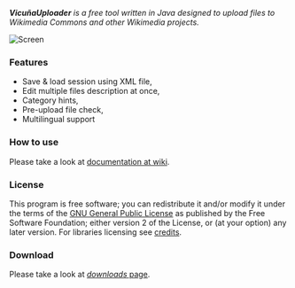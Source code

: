 _**VicuñaUploader** is a free tool written in Java designed to upload files to Wikimedia Commons and other Wikimedia projects._

![Screen](http://i.imgur.com/uv8Zi.png)
### Features
* Save & load session using XML file,
* Edit multiple files description at once,
* Category hints,
* Pre-upload file check,
* Multilingual support

### How to use
Please take a look at [documentation at wiki](https://github.com/yarl/vicuna/wiki).

### License
This program is free software; you can redistribute it and/or modify it under the terms of the [GNU General Public License](http://www.gnu.org/licenses/gpl.txt) as published by the Free Software Foundation; either version 2 of the License, or (at your option) any later version.
For libraries licensing see [credits](https://github.com/yarl/vicuna/wiki#wiki-credits).

### Download
Please take a look at [*downloads* page](https://github.com/yarl/vicuna/downloads).